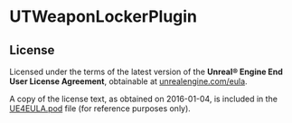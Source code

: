 ﻿UTWeaponLockerPlugin
==========

## License

Licensed under the terms of the latest version of the **Unreal® Engine End User License Agreement**, obtainable at [unrealengine.com/eula](//unrealengine.com/eula).

A copy of the license text, as obtained on 2016-01-04, is included in the [UE4EULA.pod](UE4EULA.pod) file (for reference purposes only).
